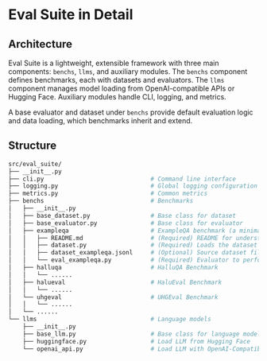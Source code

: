 # Eval Suite in Detail

## Architecture

Eval Suite is a lightweight, extensible framework with three main components: `benchs`, `llms`, and auxiliary modules. The `benchs` component defines benchmarks, each with datasets and evaluators. The `llms` component manages model loading from OpenAI-compatible APIs or Hugging Face. Auxiliary modules handle CLI, logging, and metrics.

A base evaluator and dataset under `benchs` provide default evaluation logic and data loading, which benchmarks inherit and extend.

## Structure

```bash
src/eval_suite/
├── __init__.py
├── cli.py                              # Command line interface
├── logging.py                          # Global logging configuration
├── metrics.py                          # Common metrics
├── benchs                              # Benchmarks
│   ├── __init__.py
│   ├── base_dataset.py                 # Base class for dataset
│   ├── base_evaluator.py               # Base class for evaluator
│   ├── exampleqa                       # ExampleQA benchmark (a minimal example for reference)
│   │   ├── README.md                   # (Required) README for understanding and using the benchmark
│   │   ├── dataset.py                  # (Required) Loads the dataset for this benchmark
│   │   ├── dataset_exampleqa.jsonl     # (Optional) Source dataset file
│   │   └── eval_exampleqa.py           # (Required) Evaluator to perform the evaluation task
│   ├── halluqa                         # HalluQA Benchmark
│   │   └── ......
│   ├── halueval                        # HaluEval Benchmark
│   │   └── ......
│   └── uhgeval                         # UHGEval Benchmark
│   │   └── ......
│   └── ......
└── llms                                # Language models
    ├── __init__.py
    ├── base_llm.py                     # Base class for language model
    ├── huggingface.py                  # Load LLM from Hugging Face
    └── openai_api.py                   # Load LLM with OpenAI-Compatible API
```
